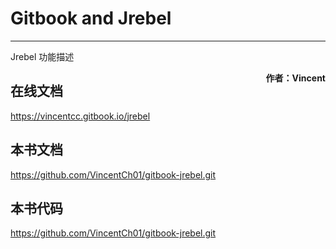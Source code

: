 # Gitbook and Jrebel

---
Jrebel 功能描述

<span style="float:right;"><strong>作者：Vincent</strong></span>

## 在线文档

https://vincentcc.gitbook.io/jrebel

## 本书文档

https://github.com/VincentCh01/gitbook-jrebel.git

## 本书代码

https://github.com/VincentCh01/gitbook-jrebel.git  

